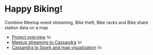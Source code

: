 # Happy Biking! 
Combine Meetup event streaming, Bike theft, Bike racks and Bike share station data on a map

- [Project overview](https://www.slideshare.net/secret/Mtyx8PpXg9Mrwn) \n
- [Meetup streaming to Cassandra](http://nbviewer.jupyter.org/gist/Kiminaka/f59ac842f15e666555ec) \n
- [Cassandra to Spark and map visualization](http://nbviewer.jupyter.org/gist/Kiminaka/c038fa6844cd44b22544) \n
